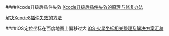 
####Xcode升级后插件失效
[Xcode升级后插件失效的原理与修复办法](http://joeshang.github.io/2015/04/10/fix-xcode-upgrade-plugin-invalid/)

[解决Xcode8插件失效的方法](https://github.com/LFL2018/XcodePluginUpgrade-LFL)

####iOS定位坐标在百度地图上偏移过大
[iOS 火星坐标相关整理及解决方案汇总](http://blog.csdn.net/jiajiayouba/article/details/25140967)


